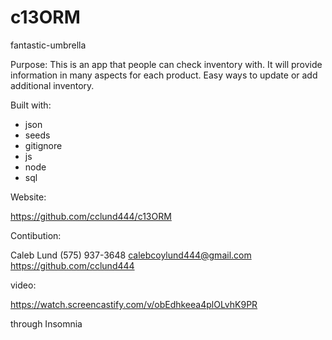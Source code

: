 # c13ORM
fantastic-umbrella

Purpose:
This is an app that people can check inventory with. It will provide information in many aspects for each product. Easy ways to update or add additional inventory.

Built with:
* json
* seeds
* gitignore
* js
* node
* sql

Website:

https://github.com/cclund444/c13ORM

Contibution:

Caleb Lund
(575) 937-3648
calebcoylund444@gmail.com
https://github.com/cclund444

video: 

https://watch.screencastify.com/v/obEdhkeea4plOLvhK9PR

through Insomnia


